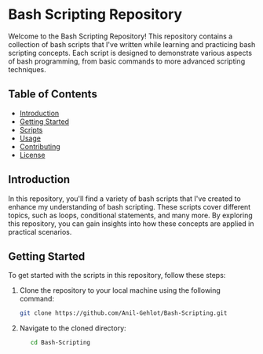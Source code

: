 # Bash Scripting Repository

Welcome to the Bash Scripting Repository! This repository contains a collection of bash scripts that I've written while learning and practicing bash scripting concepts. Each script is designed to demonstrate various aspects of bash programming, from basic commands to more advanced scripting techniques.

## Table of Contents

- [Introduction](#introduction)
- [Getting Started](#getting-started)
- [Scripts](#scripts)
- [Usage](#usage)
- [Contributing](#contributing)
- [License](#license)

## Introduction

In this repository, you'll find a variety of bash scripts that I've created to enhance my understanding of bash scripting. These scripts cover different topics, such as loops, conditional statements, and many more. By exploring this repository, you can gain insights into how these concepts are applied in practical scenarios.

## Getting Started

To get started with the scripts in this repository, follow these steps:

1. Clone the repository to your local machine using the following command:

   ```bash
   git clone https://github.com/Anil-Gehlot/Bash-Scripting.git


2. Navigate to the cloned directory:

   ```bash
      cd Bash-Scripting
